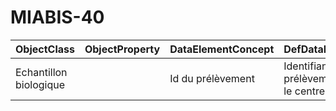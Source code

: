 # MIABIS-40

| ObjectClass | ObjectProperty | DataElementConcept | DefDataElementConcept | ValueMeaning | LabelValueMeaning | Referentiel | url | ConceptualDomain | TypeConceptualDomain | FormatConceptualDomain | IdDataElementConcept |
| ----------- | -------------- | ------------------ | --------------------- | ------------ | ----------------- | ----------- | --- | ---------------- | -------------------- | ---------------------- | -------------------- |
| Echantillon biologique |  | Id du prélèvement | Identifiant du prélèvement (père) dans le centre |  |  | MIABIS-40 |  | MIABIS-40 | nonEnumerated | String | C37 |
